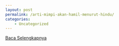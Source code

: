 ```yaml
---
layout: post
permalink: /arti-mimpi-akan-hamil-menurut-hindu/
categories:
    - Uncategorized
---
```


[Baca Selengkapnya](/02)